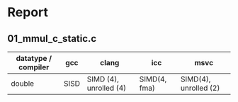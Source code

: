 # Report

## 01_mmul_c_static.c

| datatype / compiler | gcc | clang | icc | msvc |
| --- | --- | --- | --- | --- |
| double | SISD | SIMD (4), unrolled (4) | SIMD(4, fma) | SIMD(4), unrolled (2) |

